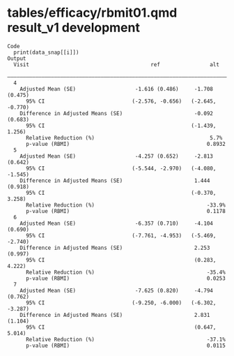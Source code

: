 # tables/efficacy/rbmit01.qmd result_v1 development

    Code
      print(data_snap[[i]])
    Output
      Visit                                       ref                alt       
      —————————————————————————————————————————————————————————————————————————
      4                                                                        
        Adjusted Mean (SE)                   -1.616 (0.486)     -1.708 (0.475) 
          95% CI                            (-2.576, -0.656)   (-2.645, -0.770)
        Difference in Adjusted Means (SE)                       -0.092 (0.683) 
          95% CI                                               (-1.439, 1.256) 
          Relative Reduction (%)                                     5.7%      
          p-value (RBMI)                                            0.8932     
      5                                                                        
        Adjusted Mean (SE)                   -4.257 (0.652)     -2.813 (0.642) 
          95% CI                            (-5.544, -2.970)   (-4.080, -1.545)
        Difference in Adjusted Means (SE)                       1.444 (0.918)  
          95% CI                                               (-0.370, 3.258) 
          Relative Reduction (%)                                    -33.9%     
          p-value (RBMI)                                            0.1178     
      6                                                                        
        Adjusted Mean (SE)                   -6.357 (0.710)     -4.104 (0.690) 
          95% CI                            (-7.761, -4.953)   (-5.469, -2.740)
        Difference in Adjusted Means (SE)                       2.253 (0.997)  
          95% CI                                                (0.283, 4.222) 
          Relative Reduction (%)                                    -35.4%     
          p-value (RBMI)                                            0.0253     
      7                                                                        
        Adjusted Mean (SE)                   -7.625 (0.820)     -4.794 (0.762) 
          95% CI                            (-9.250, -6.000)   (-6.302, -3.287)
        Difference in Adjusted Means (SE)                       2.831 (1.104)  
          95% CI                                                (0.647, 5.014) 
          Relative Reduction (%)                                    -37.1%     
          p-value (RBMI)                                            0.0115     

